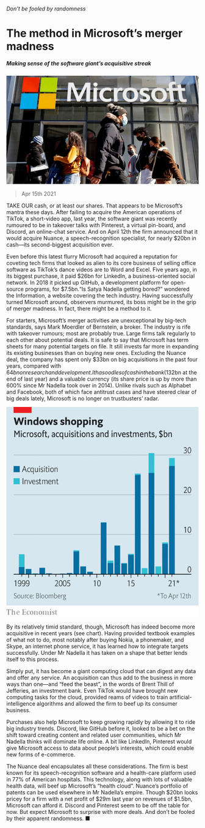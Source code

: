 ###### Don’t be fooled by randomness

# The method in Microsoft’s merger madness 

##### Making sense of the software giant’s acquisitive streak 

![image](images/20210417_wbp502.jpg) 

> Apr 15th 2021 

TAKE OUR cash, or at least our shares. That appears to be Microsoft’s mantra these days. After failing to acquire the American operations of TikTok, a short-video app, last year, the software giant was recently rumoured to be in takeover talks with Pinterest, a virtual pin-board, and Discord, an online-chat service. And on April 12th the firm announced that it would acquire Nuance, a speech-recognition specialist, for nearly $20bn in cash—its second-biggest acquisition ever.

Even before this latest flurry Microsoft had acquired a reputation for coveting tech firms that looked as alien to its core business of selling office software as TikTok’s dance videos are to Word and Excel. Five years ago, in its biggest purchase, it paid $26bn for LinkedIn, a business-oriented social network. In 2018 it picked up GitHub, a development platform for open-source programs, for $7.5bn.“Is Satya Nadella getting bored?” wondered the Information, a website covering the tech industry. Having successfully turned Microsoft around, observers murmured, its boss might be in the grip of merger madness. In fact, there might be a method to it.


For starters, Microsoft’s merger activities are unexceptional by big-tech standards, says Mark Moerdler of Bernstein, a broker. The industry is rife with takeover rumours; most are probably true. Large firms talk regularly to each other about potential deals. It is safe to say that Microsoft has term sheets for many potential targets on file. It still invests far more in expanding its existing businesses than on buying new ones. Excluding the Nuance deal, the company has spent only $33bn on big acquisitions in the past four years, compared with $64bn on research and development. It has oodles of cash in the bank ($132bn at the end of last year) and a valuable currency (its share price is up by more than 600% since Mr Nadella took over in 2014). Unlike rivals such as Alphabet and Facebook, both of which face antitrust cases and have steered clear of big deals lately, Microsoft is no longer on trustbusters’ radar.

![image](images/20210417_WBC505.png) 


By its relatively timid standard, though, Microsoft has indeed become more acquisitive in recent years (see chart). Having provided textbook examples of what not to do, most notably after buying Nokia, a phonemaker, and Skype, an internet phone service, it has learned how to integrate targets successfully. Under Mr Nadella it has taken on a shape that better lends itself to this process.

Simply put, it has become a giant computing cloud that can digest any data and offer any service. An acquisition can thus add to the business in more ways than one—and “feed the beast”, in the words of Brent Thill of Jefferies, an investment bank. Even TikTok would have brought new computing tasks for the cloud, provided reams of videos to train artificial-intelligence algorithms and allowed the firm to beef up its consumer business.

Purchases also help Microsoft to keep growing rapidly by allowing it to ride big industry trends. Discord, like GitHub before it, looked to be a bet on the shift toward creating content and related user communities, which Mr Nadella thinks will dominate life online. A bit like LinkedIn, Pinterest would give Microsoft access to data about people’s interests, which could enable new forms of e-commerce.

The Nuance deal encapsulates all these considerations. The firm is best known for its speech-recognition software and a health-care platform used in 77% of American hospitals. This technology, along with lots of valuable health data, will beef up Microsoft’s “health cloud”. Nuance’s portfolio of patents can be used elsewhere in Mr Nadella’s empire. Though $20bn looks pricey for a firm with a net profit of $29m last year on revenues of $1.5bn, Microsoft can afford it. Discord and Pinterest seem to be off the table for now. But expect Microsoft to surprise with more deals. And don’t be fooled by their apparent randomness. ■

